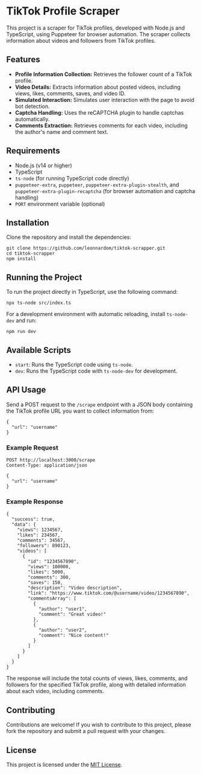 TikTok Profile Scraper
======================

This project is a scraper for TikTok profiles, developed with Node.js and TypeScript, using Puppeteer for browser automation. The scraper collects information about videos and followers from TikTok profiles.

Features
--------

*   **Profile Information Collection:** Retrieves the follower count of a TikTok profile.
*   **Video Details:** Extracts information about posted videos, including views, likes, comments, saves, and video ID.
*   **Simulated Interaction:** Simulates user interaction with the page to avoid bot detection.
*   **Captcha Handling:** Uses the reCAPTCHA plugin to handle captchas automatically.
*   **Comments Extraction:** Retrieves comments for each video, including the author's name and comment text.

Requirements
------------

*   Node.js (v14 or higher)
*   TypeScript
*   `ts-node` (for running TypeScript code directly)
*   `puppeteer-extra`, `puppeteer`, `puppeteer-extra-plugin-stealth`, and `puppeteer-extra-plugin-recaptcha` (for browser automation and captcha handling)
*   `PORT` environment variable (optional)

Installation
------------

Clone the repository and install the dependencies:

    git clone https://github.com/leonnardom/tiktok-scrapper.git
    cd tiktok-scrapper
    npm install

Running the Project
-------------------

To run the project directly in TypeScript, use the following command:

    npx ts-node src/index.ts

For a development environment with automatic reloading, install `ts-node-dev` and run:

    npm run dev

Available Scripts
-----------------

*   `start`: Runs the TypeScript code using `ts-node`.
*   `dev`: Runs the TypeScript code with `ts-node-dev` for development.

API Usage
---------

Send a POST request to the `/scrape` endpoint with a JSON body containing the TikTok profile URL you want to collect information from:

    {
      "url": "username"
    }

### Example Request

    POST http://localhost:3000/scrape
    Content-Type: application/json
    
    {
      "url": "username"
    }

### Example Response

    {
      "success": true,
      "data": {
        "views": 1234567,
        "likes": 234567,
        "comments": 34567,
        "followers": 890123,
        "videos": [
          {
            "id": "1234567890",
            "views": 100000,
            "likes": 5000,
            "comments": 300,
            "saves": 150,
            "description": "Video description",
            "link": "https://www.tiktok.com/@username/video/1234567890",
            "commentsArray": [
              {
                "author": "user1",
                "comment": "Great video!"
              },
              {
                "author": "user2",
                "comment": "Nice content!"
              }
            ]
          }
        ]
      }
    }

The response will include the total counts of views, likes, comments, and followers for the specified TikTok profile, along with detailed information about each video, including comments.

Contributing
------------

Contributions are welcome! If you wish to contribute to this project, please fork the repository and submit a pull request with your changes.

License
-------

This project is licensed under the [MIT License](LICENSE).